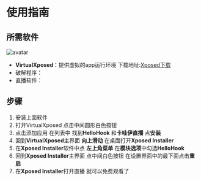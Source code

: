 

# 使用指南
## 所需软件
![avatar](https://camo.githubusercontent.com/e40a361a75bcd9db224b24040319006bc5e6514b/68747470733a2f2f73322e617831782e636f6d2f323031392f30362f32342f5a6b386f35562e706e67)
- **VirtualXposed**：提供虚拟的app运行环境 下载地址:[Xposed下载](https://github.com/android-hacker/VirtualXposed/releases/download/v0.17.3/VirtualXposed_AOSP_0.17.3.apk)
- 破解程序：
- 直播软件：
## 步骤

1. 安装上面软件
2. 打开VirtualXposed   点击中间圆形白色按钮
3. 点击添加应用 在列表中 找到**HelloHook** 和**卡哇伊直播** 点**安装**
4. 回到**VirtualXposed**主界面 **向上滑动** 在桌面打开**Xposed Installer**
5. 在**Xposed Installer**软件中点 **左上角菜单** 在**模块选项**中勾选**HelloHook**
6. 回到**Xposed Installer**主界面 点中间白色按钮 在设置界面中的最下面点击**重启**
7. 在**Xposed Installer**打开直播 就可以免费观看了
